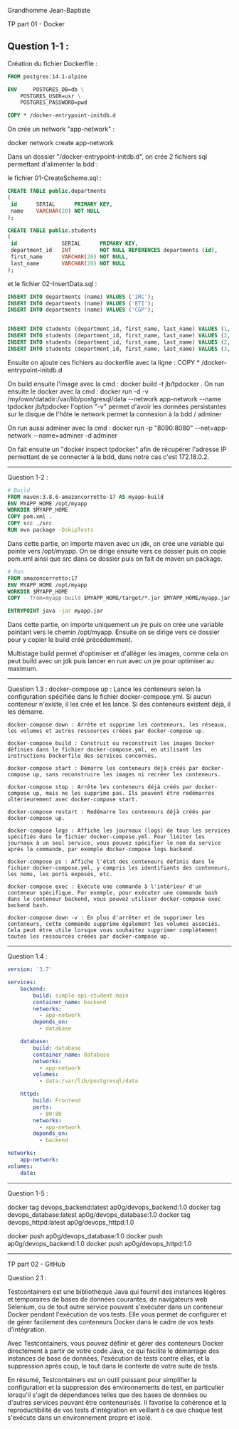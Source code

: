 Grandhomme Jean-Baptiste

TP part 01 - Docker

Question 1-1 :
----------------
Création du fichier Dockerfile :
```dockerfile
FROM postgres:14.1-alpine

ENV 	POSTGRES_DB=db \
	POSTGRES_USER=usr \
	POSTGRES_PASSWORD=pwd

COPY * /docker-entrypoint-initdb.d
```
On crée un network "app-network" : 

docker network create app-network

Dans un dossier "/docker-entrypoint-initdb.d", on crée 2 fichiers sql permettant d'alimenter la bdd :

le fichier 01-CreateScheme.sql :
```sql
CREATE TABLE public.departments
(
 id      SERIAL      PRIMARY KEY,
 name    VARCHAR(20) NOT NULL
);

CREATE TABLE public.students
(
 id              SERIAL      PRIMARY KEY,
 department_id   INT         NOT NULL REFERENCES departments (id),
 first_name      VARCHAR(20) NOT NULL,
 last_name       VARCHAR(20) NOT NULL
);
```
et le fichier 02-InsertData.sql :
```sql
INSERT INTO departments (name) VALUES ('IRC');
INSERT INTO departments (name) VALUES ('ETI');
INSERT INTO departments (name) VALUES ('CGP');


INSERT INTO students (department_id, first_name, last_name) VALUES (1, 'Eli', 'Copter');
INSERT INTO students (department_id, first_name, last_name) VALUES (2, 'Emma', 'Carena');
INSERT INTO students (department_id, first_name, last_name) VALUES (2, 'Jack', 'Uzzi');
INSERT INTO students (department_id, first_name, last_name) VALUES (3, 'Aude', 'Javel');
```
Ensuite on ajoute ces fichiers au dockerfile avec la ligne : COPY * /docker-entrypoint-initdb.d

On build ensuite l'image avec la cmd : docker build -t jb/tpdocker .
On run ensuite le docker avec la cmd : docker run -d -v /my/own/datadir:/var/lib/postgresql/data --network app-network --name tpdocker jb/tpdocker
l'option "-v" permet d'avoir les données persistantes sur le disque de l'hôte
le network permet la connexion à la bdd / adminer

On run aussi adminer avec la cmd : docker run -p "8090:8080" --net=app-network --name=adminer -d adminer

On fait ensuite un "docker inspect tpdocker" afin de récupérer l'adresse IP permettant de se connecter à la bdd, dans notre cas c'est 172.18.0.2.

-----------------------
Question 1-2 :

```Dockerfile
# Build
FROM maven:3.8.6-amazoncorretto-17 AS myapp-build
ENV MYAPP_HOME /opt/myapp
WORKDIR $MYAPP_HOME
COPY pom.xml .
COPY src ./src
RUN mvn package -DskipTests
```

Dans cette partie, on importe maven avec un jdk, on crée une variable qui pointe vers /opt/myapp.
On se dirige ensuite vers ce dossier puis on copie pom.xml ainsi que src dans ce dossier puis on fait de maven un package.

```Dockerfile
# Run
FROM amazoncorretto:17
ENV MYAPP_HOME /opt/myapp
WORKDIR $MYAPP_HOME
COPY --from=myapp-build $MYAPP_HOME/target/*.jar $MYAPP_HOME/myapp.jar

ENTRYPOINT java -jar myapp.jar
```
Dans cette partie, on importe uniquement un jre puis on crée une variable pointant vers le chemin /opt/myapp.
Ensuite on se dirige vers ce dossier pour y copier le build créé précédemment.

Multistage build permet d'optimiser et d'alléger les images, comme cela on peut build avec un jdk puis lancer en run avec un jre pour optimiser au maximum.

----------------
Question 1.3 :
    docker-compose up : Lance les conteneurs selon la configuration spécifiée dans le fichier docker-compose.yml. Si aucun conteneur n'existe, il les crée et les lance. Si des conteneurs existent déjà, il les démarre.

    docker-compose down : Arrête et supprime les conteneurs, les réseaux, les volumes et autres ressources créées par docker-compose up.

    docker-compose build : Construit ou reconstruit les images Docker définies dans le fichier docker-compose.yml, en utilisant les instructions Dockerfile des services concernés.

    docker-compose start : Démarre les conteneurs déjà créés par docker-compose up, sans reconstruire les images ni recréer les conteneurs.

    docker-compose stop : Arrête les conteneurs déjà créés par docker-compose up, mais ne les supprime pas. Ils peuvent être redémarrés ultérieurement avec docker-compose start.

    docker-compose restart : Redémarre les conteneurs déjà créés par docker-compose up.

    docker-compose logs : Affiche les journaux (logs) de tous les services spécifiés dans le fichier docker-compose.yml. Pour limiter les journaux à un seul service, vous pouvez spécifier le nom du service après la commande, par exemple docker-compose logs backend.

    docker-compose ps : Affiche l'état des conteneurs définis dans le fichier docker-compose.yml, y compris les identifiants des conteneurs, les noms, les ports exposés, etc.

    docker-compose exec : Exécute une commande à l'intérieur d'un conteneur spécifique. Par exemple, pour exécuter une commande bash dans le conteneur backend, vous pouvez utiliser docker-compose exec backend bash.

    docker-compose down -v : En plus d'arrêter et de supprimer les conteneurs, cette commande supprime également les volumes associés. Cela peut être utile lorsque vous souhaitez supprimer complètement toutes les ressources créées par docker-compose up.
---------------------------
Question 1.4 :

```yml
version: '3.7'

services:
    backend:
        build: simple-api-student-main
        container_name: backend
        networks:
          - app-network
        depends_on:
          - database

    database:
        build: database
        container_name: database
        networks:
          - app-network
        volumes:
          - data:/var/lib/postgresql/data

    httpd:
        build: Frontend
        ports:
          - 80:80
        networks:
          - app-network
        depends_on:
          - backend

networks:
    app-network:
volumes:
    data:
```

-----------------------------
Question 1-5 : 

docker tag devops_backend:latest ap0g/devops_backend:1.0
docker tag devops_database:latest ap0g/devops_database:1.0
docker tag devops_httpd:latest ap0g/devops_httpd:1.0

docker push ap0g/devops_database:1.0
docker push ap0g/devops_backend:1.0
docker push ap0g/devops_httpd:1.0

-----------------------------------------

TP part 02 - GitHub

Question 2.1 :

Testcontainers est une bibliothèque Java qui fournit des instances légères et temporaires de bases de données courantes, de navigateurs web Selenium, ou de tout autre service pouvant s'exécuter dans un conteneur Docker pendant l'exécution de vos tests. Elle vous permet de configurer et de gérer facilement des conteneurs Docker dans le cadre de vos tests d'intégration.

Avec Testcontainers, vous pouvez définir et gérer des conteneurs Docker directement à partir de votre code Java, ce qui facilite le démarrage des instances de base de données, l'exécution de tests contre elles, et la suppression après coup, le tout dans le contexte de votre suite de tests.

En résumé, Testcontainers est un outil puissant pour simplifier la configuration et la suppression des environnements de test, en particulier lorsqu'il s'agit de dépendances telles que des bases de données ou d'autres services pouvant être conteneurisés. Il favorise la cohérence et la reproductibilité de vos tests d'intégration en veillant à ce que chaque test s'exécute dans un environnement propre et isolé.

